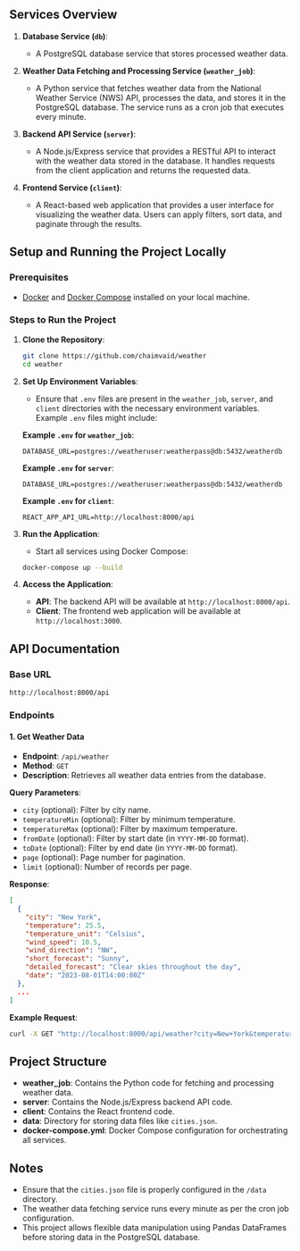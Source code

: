 

## Services Overview

1. **Database Service (`db`)**:
   - A PostgreSQL database service that stores processed weather data.

2. **Weather Data Fetching and Processing Service (`weather_job`)**:
   - A Python service that fetches weather data from the National Weather Service (NWS) API, processes the data, and stores it in the PostgreSQL database. The service runs as a cron job that executes every minute.

3. **Backend API Service (`server`)**:
   - A Node.js/Express service that provides a RESTful API to interact with the weather data stored in the database. It handles requests from the client application and returns the requested data.

4. **Frontend Service (`client`)**:
   - A React-based web application that provides a user interface for visualizing the weather data. Users can apply filters, sort data, and paginate through the results.

## Setup and Running the Project Locally

### Prerequisites

- [Docker](https://www.docker.com/) and [Docker Compose](https://docs.docker.com/compose/) installed on your local machine.

### Steps to Run the Project

1. **Clone the Repository**:
   ```bash
   git clone https://github.com/chaimvaid/weather
   cd weather
   ```

2. **Set Up Environment Variables**:
   - Ensure that `.env` files are present in the `weather_job`, `server`, and `client` directories with the necessary environment variables. Example `.env` files might include:
   
   **Example `.env` for `weather_job`**:
   ```env
   DATABASE_URL=postgres://weatheruser:weatherpass@db:5432/weatherdb
   ```

   **Example `.env` for `server`**:
   ```env
   DATABASE_URL=postgres://weatheruser:weatherpass@db:5432/weatherdb
   ```

   **Example `.env` for `client`**:
   ```env
   REACT_APP_API_URL=http://localhost:8000/api
   ```

3. **Run the Application**:
   - Start all services using Docker Compose:
   ```bash
   docker-compose up --build
   ```

4. **Access the Application**:
   - **API**: The backend API will be available at `http://localhost:8000/api`.
   - **Client**: The frontend web application will be available at `http://localhost:3000`.

## API Documentation

### Base URL

`http://localhost:8000/api`

### Endpoints

#### 1. **Get Weather Data**
   - **Endpoint**: `/api/weather`
   - **Method**: `GET`
   - **Description**: Retrieves all weather data entries from the database.

   **Query Parameters**:
   - `city` (optional): Filter by city name.
   - `temperatureMin` (optional): Filter by minimum temperature.
   - `temperatureMax` (optional): Filter by maximum temperature.
   - `fromDate` (optional): Filter by start date (in `YYYY-MM-DD` format).
   - `toDate` (optional): Filter by end date (in `YYYY-MM-DD` format).
   - `page` (optional): Page number for pagination.
   - `limit` (optional): Number of records per page.

   **Response**:
   ```json
   [
     {
       "city": "New York",
       "temperature": 25.5,
       "temperature_unit": "Celsius",
       "wind_speed": 10.5,
       "wind_direction": "NW",
       "short_forecast": "Sunny",
       "detailed_forecast": "Clear skies throughout the day",
       "date": "2023-08-01T14:00:00Z"
     },
     ...
   ]
   ```

   **Example Request**:
   ```bash
   curl -X GET "http://localhost:8000/api/weather?city=New+York&temperatureMin=20&temperatureMax=30"
   ```

## Project Structure

- **weather_job**: Contains the Python code for fetching and processing weather data.
- **server**: Contains the Node.js/Express backend API code.
- **client**: Contains the React frontend code.
- **data**: Directory for storing data files like `cities.json`.
- **docker-compose.yml**: Docker Compose configuration for orchestrating all services.

## Notes

- Ensure that the `cities.json` file is properly configured in the `/data` directory.
- The weather data fetching service runs every minute as per the cron job configuration.
- This project allows flexible data manipulation using Pandas DataFrames before storing data in the PostgreSQL database.

